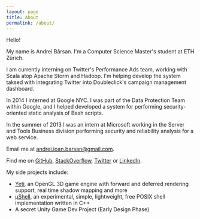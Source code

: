 ```yaml
---
layout: page
title: About
permalink: /about/
---
```


Hello!

My name is Andrei Bârsan. I'm a Computer Science Master's student at ETH
Zürich.

I am currently interning on Twitter's Performance Ads team, working with Scala
atop Apache Storm and Hadoop.  I'm helping develop the system taksed with
integrating Twitter into Doubleclick's campaign management dashboard.

In 2014 I interned at Google NYC. I was part of the Data Protection Team within
Google, and I helped developed a system for performing security-oriented static
analysis of Bash scripts.

In the summer of 2013 I was an intern at Microsoft working in the Server and
Tools Business division performing security and reliability analysis for a web
service.

Email me at <a title="Obfuscated email addresses are so 2010."
href="mailto:andrei.ioan.barsan@gmail.com">andrei.ioan.barsan@gmail.com</a>.

Find me on [GitHub](https://github.com/andreibarsan),
[StackOverflow](https://stackoverflow.com/users/1055295/andrei-b%C3%A2rsan),
[Twitter](https://twitter.com/andreib) or
[LinkedIn](https://www.linkedin.com/profile/view?id=288997587).

My side projects include:

 * [Yeti](https://github.com/andreibarsan/Yeti), an OpenGL 3D game engine with
 forward and deferred rendering support, real time shadow mapping and more
 * [µShell](https://github.com/andreibarsan/uShell), an experimental, simple,
 lightweight, free POSIX shell implementation written in C++
 * A secret Unity Game Dev Project (Early Design Phase)
